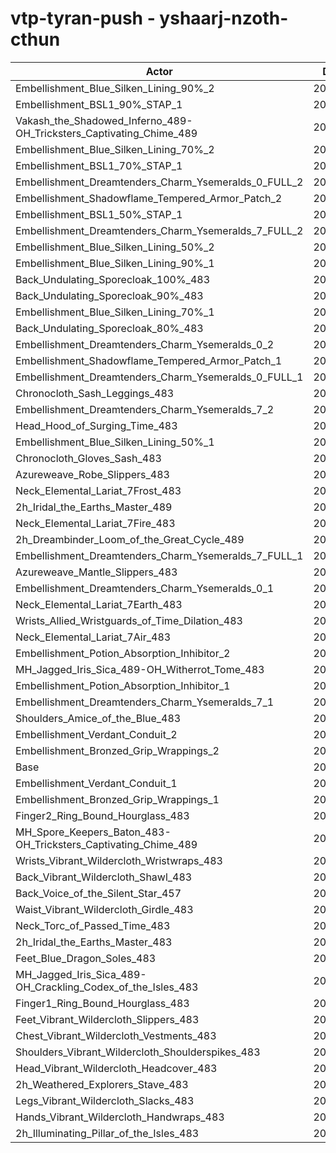 # vtp-tyran-push - yshaarj-nzoth-cthun
| Actor | DPS | Increase |
|---|:---:|:---:|
|Embellishment_Blue_Silken_Lining_90%_2|208640|3.04%|
|Embellishment_BSL1_90%_STAP_1|207864|2.66%|
|Vakash_the_Shadowed_Inferno_489-OH_Tricksters_Captivating_Chime_489|207391|2.42%|
|Embellishment_Blue_Silken_Lining_70%_2|207235|2.35%|
|Embellishment_BSL1_70%_STAP_1|207140|2.30%|
|Embellishment_Dreamtenders_Charm_Ysemeralds_0_FULL_2|206996|2.23%|
|Embellishment_Shadowflame_Tempered_Armor_Patch_2|206951|2.21%|
|Embellishment_BSL1_50%_STAP_1|206504|1.99%|
|Embellishment_Dreamtenders_Charm_Ysemeralds_7_FULL_2|206353|1.91%|
|Embellishment_Blue_Silken_Lining_50%_2|206003|1.74%|
|Embellishment_Blue_Silken_Lining_90%_1|205627|1.55%|
|Back_Undulating_Sporecloak_100%_483|205605|1.54%|
|Back_Undulating_Sporecloak_90%_483|205174|1.33%|
|Embellishment_Blue_Silken_Lining_70%_1|205007|1.25%|
|Back_Undulating_Sporecloak_80%_483|204866|1.18%|
|Embellishment_Dreamtenders_Charm_Ysemeralds_0_2|204774|1.13%|
|Embellishment_Shadowflame_Tempered_Armor_Patch_1|204734|1.11%|
|Embellishment_Dreamtenders_Charm_Ysemeralds_0_FULL_1|204494|0.99%|
|Chronocloth_Sash_Leggings_483|204393|0.94%|
|Embellishment_Dreamtenders_Charm_Ysemeralds_7_2|204340|0.92%|
|Head_Hood_of_Surging_Time_483|204315|0.91%|
|Embellishment_Blue_Silken_Lining_50%_1|204285|0.89%|
|Chronocloth_Gloves_Sash_483|204157|0.83%|
|Azureweave_Robe_Slippers_483|203976|0.74%|
|Neck_Elemental_Lariat_7Frost_483|203919|0.71%|
|2h_Iridal_the_Earths_Master_489|203918|0.71%|
|Neck_Elemental_Lariat_7Fire_483|203834|0.67%|
|2h_Dreambinder_Loom_of_the_Great_Cycle_489|203763|0.63%|
|Embellishment_Dreamtenders_Charm_Ysemeralds_7_FULL_1|203649|0.58%|
|Azureweave_Mantle_Slippers_483|203603|0.55%|
|Embellishment_Dreamtenders_Charm_Ysemeralds_0_1|203380|0.44%|
|Neck_Elemental_Lariat_7Earth_483|203291|0.40%|
|Wrists_Allied_Wristguards_of_Time_Dilation_483|203284|0.40%|
|Neck_Elemental_Lariat_7Air_483|203191|0.35%|
|Embellishment_Potion_Absorption_Inhibitor_2|203067|0.29%|
|MH_Jagged_Iris_Sica_489-OH_Witherrot_Tome_483|202825|0.17%|
|Embellishment_Potion_Absorption_Inhibitor_1|202803|0.16%|
|Embellishment_Dreamtenders_Charm_Ysemeralds_7_1|202788|0.15%|
|Shoulders_Amice_of_the_Blue_483|202528|0.02%|
|Embellishment_Verdant_Conduit_2|202505|0.01%|
|Embellishment_Bronzed_Grip_Wrappings_2|202489|0.00%|
|Base|202481|0.00%|
|Embellishment_Verdant_Conduit_1|202473|0.00%|
|Embellishment_Bronzed_Grip_Wrappings_1|202438|-0.02%|
|Finger2_Ring_Bound_Hourglass_483|202306|-0.09%|
|MH_Spore_Keepers_Baton_483-OH_Tricksters_Captivating_Chime_489|202182|-0.15%|
|Wrists_Vibrant_Wildercloth_Wristwraps_483|202055|-0.21%|
|Back_Vibrant_Wildercloth_Shawl_483|201983|-0.25%|
|Back_Voice_of_the_Silent_Star_457|201944|-0.27%|
|Waist_Vibrant_Wildercloth_Girdle_483|201861|-0.31%|
|Neck_Torc_of_Passed_Time_483|201789|-0.34%|
|2h_Iridal_the_Earths_Master_483|201743|-0.36%|
|Feet_Blue_Dragon_Soles_483|201673|-0.40%|
|MH_Jagged_Iris_Sica_489-OH_Crackling_Codex_of_the_Isles_483|201600|-0.44%|
|Finger1_Ring_Bound_Hourglass_483|201424|-0.52%|
|Feet_Vibrant_Wildercloth_Slippers_483|201419|-0.52%|
|Chest_Vibrant_Wildercloth_Vestments_483|201395|-0.54%|
|Shoulders_Vibrant_Wildercloth_Shoulderspikes_483|201095|-0.68%|
|Head_Vibrant_Wildercloth_Headcover_483|201082|-0.69%|
|2h_Weathered_Explorers_Stave_483|201017|-0.72%|
|Legs_Vibrant_Wildercloth_Slacks_483|200869|-0.80%|
|Hands_Vibrant_Wildercloth_Handwraps_483|200750|-0.85%|
|2h_Illuminating_Pillar_of_the_Isles_483|200337|-1.06%|
